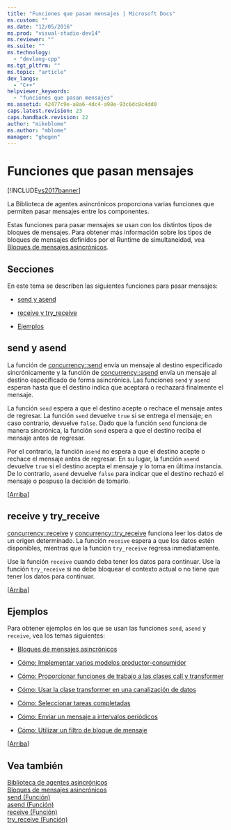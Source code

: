 ```yaml
---
title: "Funciones que pasan mensajes | Microsoft Docs"
ms.custom: ""
ms.date: "12/05/2016"
ms.prod: "visual-studio-dev14"
ms.reviewer: ""
ms.suite: ""
ms.technology: 
  - "devlang-cpp"
ms.tgt_pltfrm: ""
ms.topic: "article"
dev_langs: 
  - "C++"
helpviewer_keywords: 
  - "funciones que pasan mensajes"
ms.assetid: 42477c9e-a8a6-4dc4-a98e-93c6dc8c4dd0
caps.latest.revision: 23
caps.handback.revision: 22
author: "mikeblome"
ms.author: "mblome"
manager: "ghogen"
---
```

# Funciones que pasan mensajes
[!INCLUDE[vs2017banner](../../assembler/inline/includes/vs2017banner.md)]

La Biblioteca de agentes asincrónicos proporciona varias funciones que permiten pasar mensajes entre los componentes.  
  
 Estas funciones para pasar mensajes se usan con los distintos tipos de bloques de mensajes.  Para obtener más información sobre los tipos de bloques de mensajes definidos por el Runtime de simultaneidad, vea [Bloques de mensajes asincrónicos](../../parallel/concrt/asynchronous-message-blocks.md).  
  
##  <a name="top"></a> Secciones  
 En este tema se describen las siguientes funciones para pasar mensajes:  
  
-   [send y asend](#send)  
  
-   [receive y try\_receive](#receive)  
  
-   [Ejemplos](#examples)  
  
##  <a name="send"></a> send y asend  
 La función de [concurrency::send](../Topic/send%20Function.md) envía un mensaje al destino especificado sincrónicamente y la función de [concurrency::asend](../Topic/asend%20Function.md) envía un mensaje al destino especificado de forma asincrónica.  Las funciones `send` y `asend` esperan hasta que el destino indica que aceptará o rechazará finalmente el mensaje.  
  
 La función `send` espera a que el destino acepte o rechace el mensaje antes de regresar.  La función `send` devuelve `true` si se entrega el mensaje; en caso contrario, devuelve `false`.  Dado que la función `send` funciona de manera sincrónica, la función `send` espera a que el destino reciba el mensaje antes de regresar.  
  
 Por el contrario, la función `asend` no espera a que el destino acepte o rechace el mensaje antes de regresar.  En su lugar, la función `asend` devuelve `true` si el destino acepta el mensaje y lo toma en última instancia.  De lo contrario, `asend` devuelve `false` para indicar que el destino rechazó el mensaje o pospuso la decisión de tomarlo.  
  
 \[[Arriba](#top)\]  
  
##  <a name="receive"></a> receive y try\_receive  
 [concurrency::receive](../Topic/receive%20Function.md) y [concurrency::try\_receive](../Topic/try_receive%20Function.md) funciona leer los datos de un origen determinado.  La función `receive` espera a que los datos estén disponibles, mientras que la función `try_receive` regresa inmediatamente.  
  
 Use la función `receive` cuando deba tener los datos para continuar.  Use la función `try_receive` si no debe bloquear el contexto actual o no tiene que tener los datos para continuar.  
  
 \[[Arriba](#top)\]  
  
##  <a name="examples"></a> Ejemplos  
 Para obtener ejemplos en los que se usan las funciones `send`, `asend` y `receive`, vea los temas siguientes:  
  
-   [Bloques de mensajes asincrónicos](../../parallel/concrt/asynchronous-message-blocks.md)  
  
-   [Cómo: Implementar varios modelos productor\-consumidor](../../parallel/concrt/how-to-implement-various-producer-consumer-patterns.md)  
  
-   [Cómo: Proporcionar funciones de trabajo a las clases call y transformer](../../parallel/concrt/how-to-provide-work-functions-to-the-call-and-transformer-classes.md)  
  
-   [Cómo: Usar la clase transformer en una canalización de datos](../../parallel/concrt/how-to-use-transformer-in-a-data-pipeline.md)  
  
-   [Cómo: Seleccionar tareas completadas](../../parallel/concrt/how-to-select-among-completed-tasks.md)  
  
-   [Cómo: Enviar un mensaje a intervalos periódicos](../../parallel/concrt/how-to-send-a-message-at-a-regular-interval.md)  
  
-   [Cómo: Utilizar un filtro de bloque de mensaje](../../parallel/concrt/how-to-use-a-message-block-filter.md)  
  
 \[[Arriba](#top)\]  
  
## Vea también  
 [Biblioteca de agentes asincrónicos](../../parallel/concrt/asynchronous-agents-library.md)   
 [Bloques de mensajes asincrónicos](../../parallel/concrt/asynchronous-message-blocks.md)   
 [send \(Función\)](../Topic/send%20Function.md)   
 [asend \(Función\)](../Topic/asend%20Function.md)   
 [receive \(Función\)](../Topic/receive%20Function.md)   
 [try\_receive \(Función\)](../Topic/try_receive%20Function.md)
